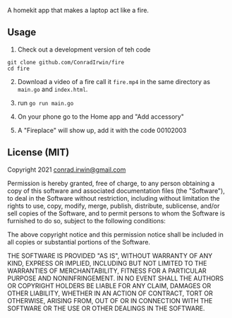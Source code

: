 A homekit app that makes a laptop act like a fire.

## Usage


1. Check out a development version of teh code

```
git clone github.com/ConradIrwin/fire
cd fire
```

2.  Download a video of a fire call it `fire.mp4` in the same directory as
`main.go` and `index.html`.

3. run `go run main.go`

4. On your phone go to the Home app and "Add accessory"

5. A "Fireplace" will show up, add it with the code 00102003

## License (MIT)

Copyright 2021 <conrad.irwin@gmail.com>

Permission is hereby granted, free of charge, to any person obtaining a copy of this software and associated documentation files (the "Software"), to deal in the Software without restriction, including without limitation the rights to use, copy, modify, merge, publish, distribute, sublicense, and/or sell copies of the Software, and to permit persons to whom the Software is furnished to do so, subject to the following conditions:

The above copyright notice and this permission notice shall be included in all copies or substantial portions of the Software.

THE SOFTWARE IS PROVIDED "AS IS", WITHOUT WARRANTY OF ANY KIND, EXPRESS OR IMPLIED, INCLUDING BUT NOT LIMITED TO THE WARRANTIES OF MERCHANTABILITY, FITNESS FOR A PARTICULAR PURPOSE AND NONINFRINGEMENT. IN NO EVENT SHALL THE AUTHORS OR COPYRIGHT HOLDERS BE LIABLE FOR ANY CLAIM, DAMAGES OR OTHER LIABILITY, WHETHER IN AN ACTION OF CONTRACT, TORT OR OTHERWISE, ARISING FROM, OUT OF OR IN CONNECTION WITH THE SOFTWARE OR THE USE OR OTHER DEALINGS IN THE SOFTWARE.



